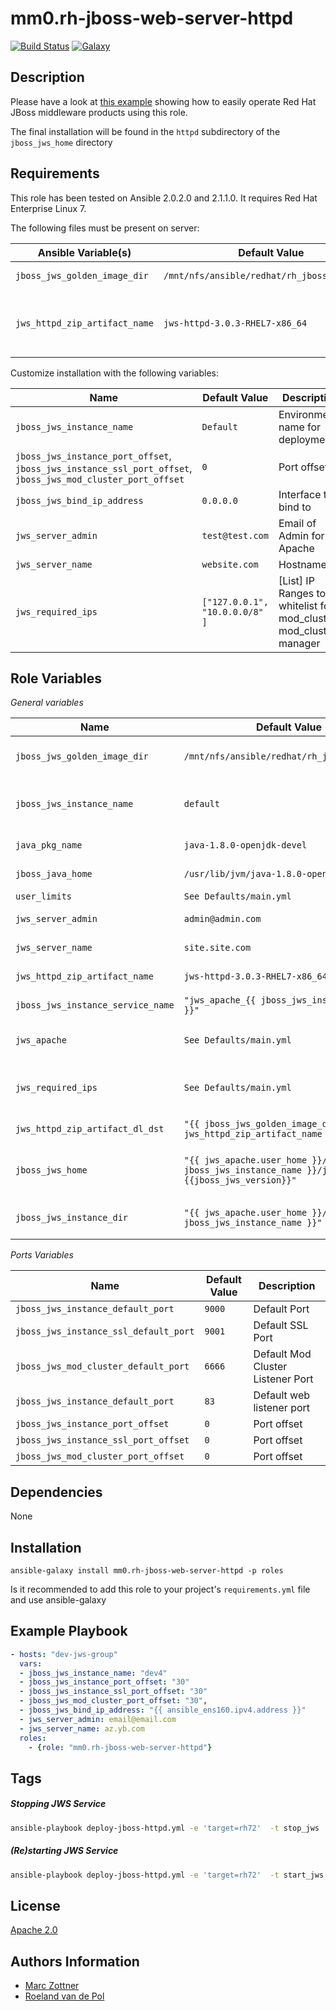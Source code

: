 mm0.rh-jboss-web-server-httpd
=======

[![Build Status](https://travis-ci.org/mm0/ansible-role-redhat-jboss-web-server-httpd.svg?branch=master)](https://travis-ci.org/mm0/ansible-role-redhat-jboss-web-server-httpd) [![Galaxy](https://img.shields.io/badge/galaxy-mm0.rh--jboss--web--server--httpd-blue.svg?style=flat)](https://galaxy.ansible.com/mm0/rh-jboss-web-server-httpd)

Description
-----------

Please have a look at [this example](https://github.com/Maarc/ansible_middleware_soe) showing how to easily operate Red Hat JBoss middleware products using this role.

The final installation will be found in the `httpd` subdirectory of the `jboss_jws_home` directory

Requirements
------------

This role has been tested on Ansible 2.0.2.0 and 2.1.1.0. It requires Red Hat Enterprise Linux 7.

The following files must be present on server:

| Ansible Variable(s)  | Default Value       | Description          |
|-------------------|---------------------|----------------------|
| `jboss_jws_golden_image_dir` | `/mnt/nfs/ansible/redhat/rh_jboss_binaries/` | Directory of zip |
| `jws_httpd_zip_artifact_name` | `jws-httpd-3.0.3-RHEL7-x86_64` | Base name of zip file (without .zip extension) |

Customize installation with the following variables:

| Name              | Default Value       | Description          |
|-------------------|---------------------|----------------------|
| `jboss_jws_instance_name` | `Default` | Environment name for deployment|
| `jboss_jws_instance_port_offset`, `jboss_jws_instance_ssl_port_offset`, `jboss_jws_mod_cluster_port_offset` | `0` | Port offset |
| `jboss_jws_bind_ip_address` | `0.0.0.0` | Interface to bind to |
| `jws_server_admin` | `test@test.com` | Email of Admin for Apache|
| `jws_server_name` | `website.com` | Hostname |
| `jws_required_ips` | `["127.0.0.1", "10.0.0.0/8" ]` | [List] IP Ranges to whitelist for mod_cluster mod_cluster-manager |




Role Variables
--------------


*General variables*

| Name              | Default Value       | Description          |
|-------------------|---------------------|----------------------|
| `jboss_jws_golden_image_dir` | `/mnt/nfs/ansible/redhat/rh_jboss_binaries` | Directory location of golden image zip |
| `jboss_jws_instance_name` | `default` |  Name of the separate running Red Hat JBoss JWS instance |
| `java_pkg_name` | `java-1.8.0-openjdk-devel` | Used java version: Java 8 JDK.  |
| `jboss_java_home` | `/usr/lib/jvm/java-1.8.0-openjdk` | Default JAVA_HOME |
| `user_limits` | `See Defaults/main.yml` | Default User Limits |
| `jws_server_admin` | `admin@admin.com` | Default Apache Admin email |
| `jws_server_name` | `site.site.com` | Default ServerName |
| `jws_httpd_zip_artifact_name` | `jws-httpd-3.0.3-RHEL7-x86_64` | Installation Zip basename|
| `jboss_jws_instance_service_name` | `"jws_apache_{{ jboss_jws_instance_name }}"` | Installation Environment/Name|
| `jws_apache` | `See Defaults/main.yml` | Dictionary with user account of app |
| `jws_required_ips` | `See Defaults/main.yml` | List of Allowed IPs/Ranges for Mod Cluster Manager|
| `jws_httpd_zip_artifact_dl_dst` | `"{{ jboss_jws_golden_image_dir }}/{{ jws_httpd_zip_artifact_name }}.zip"` | Install Archive Location |
| `jboss_jws_home` | `"{{ jws_apache.user_home }}/{{ jboss_jws_instance_name }}/jws-{{jboss_jws_version}}"` | Directory containing the unpacked golden image. |
| `jboss_jws_instance_dir` | `"{{ jws_apache.user_home }}/{{ jboss_jws_instance_name }}"` | Directory for the target running instance |




*Ports Variables*

| Name              | Default Value       | Description          |
|-------------------|---------------------|----------------------|
| `jboss_jws_instance_default_port` | `9000` |  Default Port |
| `jboss_jws_instance_ssl_default_port` | `9001` |  Default SSL Port |
| `jboss_jws_mod_cluster_default_port` | `6666` |  Default Mod Cluster Listener Port|
| `jboss_jws_instance_default_port` | `83` |  Default web listener port |
| `jboss_jws_instance_port_offset` | `0` |  Port offset |
| `jboss_jws_instance_ssl_port_offset` | `0` |  Port offset |
| `jboss_jws_mod_cluster_port_offset` | `0` |  Port offset|




Dependencies
------------

None

Installation
------------

    ansible-galaxy install mm0.rh-jboss-web-server-httpd -p roles

Is it recommended to add this role to your project's `requirements.yml` file and use ansible-galaxy

Example Playbook
----------------

```yaml
- hosts: "dev-jws-group"
  vars:
  - jboss_jws_instance_name: "dev4"
  - jboss_jws_instance_port_offset: "30"
  - jboss_jws_instance_ssl_port_offset: "30"
  - jboss_jws_mod_cluster_port_offset: "30",
  - jboss_jws_bind_ip_address: "{{ ansible_ens160.ipv4.address }}"
  - jws_server_admin: email@email.com
  - jws_server_name: az.yb.com
  roles:
    - {role: "mm0.rh-jboss-web-server-httpd"}
```

Tags
----
##### Stopping JWS Service
```bash
ansible-playbook deploy-jboss-httpd.yml -e 'target=rh72'  -t stop_jws
```
##### (Re)starting JWS Service
```bash
ansible-playbook deploy-jboss-httpd.yml -e 'target=rh72'  -t start_jws
```


License
-------

[Apache 2.0](./LICENSE)


Authors Information
------------------

* [Marc Zottner](https://github.com/Maarc)
* [Roeland van de Pol](https://github.com/roelandpol)
